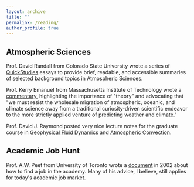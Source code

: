 ```yaml
---
layout: archive
title: ""
permalink: /reading/
author_profile: true
---
```


## Atmospheric Sciences
Prof. David Randall from Colorado State University wrote a series of [QuickStudies](http://hogback.atmos.colostate.edu/group/dave/QuickStudies.html) essays to provide brief, readable, and accessible summaries of selected background topics in Atmospheric Sciences. 

Prof. Kerry Emanuel from Massachusetts Institute of Technology wrote a [commentary](https://agupubs.onlinelibrary.wiley.com/doi/full/10.1029/2019AV000129), highlighting the importance of "theory" and advocating that "we must resist the wholesale migration of atmospheric, oceanic, and climate science away from a traditional curiosity‐driven scientific endeavor to the more strictly applied
venture of predicting weather and climate."

Prof. David J. Raymond posted very nice lecture notes for the graduate course in [Geophysical Fluid Dynamics](http://kestrel.nmt.edu/~raymond/classes/ph589/index.xhtml) and [Atmospheric Convection](http://kestrel.nmt.edu/~raymond/classes/ph536/index.xhtml).

## Academic Job Hunt
Prof. A.W. Peet from University of Toronto wrote a [document](https://kiwi.to/stuff/pep-to/career2002.pdf) in 2002 about how to find a job in the academy. Many of his advice, I believe, still applies for today's academic job market. 
